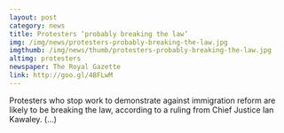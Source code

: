 ```yaml
---
layout: post
category: news
title: Protesters ‘probably breaking the law’
img: /img/news/protesters-probably-breaking-the-law.jpg
imgthumb: /img/news/thumb/protesters-probably-breaking-the-law.jpg
altimg: protesters
newspaper: The Royal Gazette
link: http://goo.gl/4BFLwM
---
```

Protesters who stop work to demonstrate against immigration reform are likely to be breaking the law, according to a ruling from Chief Justice Ian Kawaley. (...)